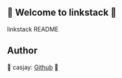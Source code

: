## 👋 Welcome to linkstack 🚀  

linkstack README  
  
  
## Author  

🤖 casjay: [Github](https://github.com/casjay) 🤖  

